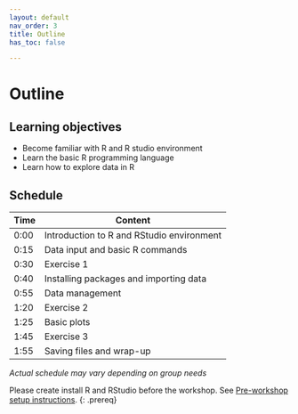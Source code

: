 ```yaml
---
layout: default
nav_order: 3
title: Outline
has_toc: false

---
```


# Outline

## Learning objectives
- Become familiar with R and R studio environment
- Learn the basic R programming language
- Learn how to explore data in R

## Schedule

| Time | Content
| --- | ---
| 0:00 | Introduction to R and RStudio environment
| 0:15 | Data input and basic R commands
| 0:30 | Exercise 1
| 0:40 | Installing packages and importing data
| 0:55 | Data management
| 1:20 | Exercise 2
| 1:25 | Basic plots
| 1:45 | Exercise 3
| 1:55 | Saving files and wrap-up

_Actual schedule may vary depending on group needs_



Please create install R and RStudio before the workshop. See [Pre-workshop setup instructions](index.md).
{: .prereq}
